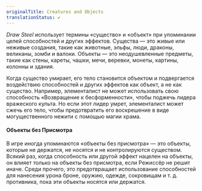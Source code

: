 ```yaml
---
originalTitle: Creatures and Objects
translationStatus: ✔️
---
```

*Draw Steel* использует термины «существо» и «объект» при упоминании целей способностей и других эффектов. Существа — это живые или неживые создания, такие как животные, эльфы, люди, драконы, великаны, зомби и валоки. Объекты — это неодушевленные предметы, такие как стены, кареты, чашки, мечи, веревки, монеты, картины, колонны и здания.

Когда существо умирает, его тело становится объектом и подвергается воздействию способностей и других эффектов как объект, а не как существо. Например, элементалист не может использовать свою способность «Возвращение к бесформенности», чтобы поджечь лидера вражеского культа. Но если этот лидер умрет, элементалист может сжечь его тело, чтобы предотвратить его воскрешение в виде могущественного нежити с помощью магии храма.

#### Объекты без Присмотра

В игре иногда упоминаются «объекты без присмотра» — это объекты, которые не держатся, не носятся и не контролируются существом. Всякий раз, когда способность или другой эффект нацелен на объекты, он влияет только на объекты без присмотра, если Режиссёр не решит иначе. Среди прочего, это предотвращает использование способностей для нанесения урона броне, оружию, одежде, сокровищам и т. д. противника, пока эти объекты носятся или держатся.